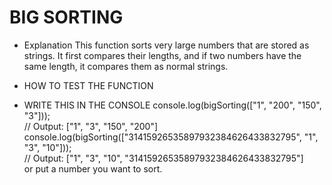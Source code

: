 # BIG SORTING
- Explanation
This function sorts very large numbers that are stored as strings.
It first compares their lengths, and if two numbers have the same length,
it compares them as normal strings.

- HOW TO TEST THE FUNCTION
- WRITE THIS IN THE CONSOLE
console.log(bigSorting(["1", "200", "150", "3"]));  
// Output: ["1", "3", "150", "200"]  
console.log(bigSorting(["31415926535897932384626433832795", "1", "3", "10"]));  
// Output: ["1", "3", "10", "31415926535897932384626433832795"]  
or put a number you want to sort.
